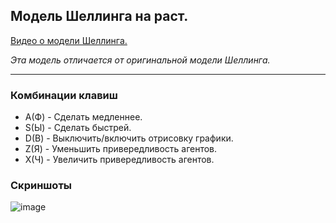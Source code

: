 ## Модель Шеллинга на раст.

[Видео о модели Шеллинга.](https://youtu.be/awBsjdjxJnE)

*Эта модель отличается от оригинальной модели Шеллинга.*

---

### Комбинации клавиш

- A(Ф) - Сделать медленнее.
- S(Ы) - Сделать быстрей.
- D(В) - Выключить/включить отрисовку графики.
- Z(Я) - Уменьшить привередливость агентов.
- X(Ч) - Увеличить привередливость агентов.

### Скриншоты
![image](https://notabug.org/GreatC0der/schellings_model/raw/master/screenshots/program.png)